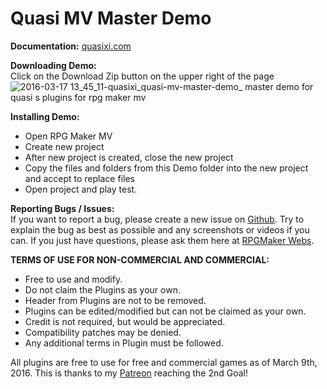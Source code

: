 Quasi MV Master Demo
====================
<b>Documentation:</b>
<a href="http://quasixi.com/quasi-movement-documentation/">quasixi.com</a>

<b>Downloading Demo:</b><br>
Click on the Download Zip button on the upper right of the page<br>
![2016-03-17 13_45_11-quasixi_quasi-mv-master-demo_ master demo for quasi s plugins for rpg maker mv](https://cloud.githubusercontent.com/assets/9346563/13860612/87321562-ec46-11e5-88f0-c0da7027c441.png)

<b>Installing Demo:</b>
 * Open RPG Maker MV
 * Create new project
 * After new project is created, close the new project
 * Copy the files and folders from this Demo folder into the new project and accept to replace files
 * Open project and play test.

<b>Reporting Bugs / Issues:</b><br>
If you want to report a bug, please create a new issue on <a href="https://github.com/quasixi/Quasi-MV-Master-Demo/issues">Github</a>. Try to explain the bug as best as possible and any screenshots or videos if you can. If you just have questions, please ask them here at <a href="http://forums.rpgmakerweb.com/index.php?/topic/48741-quasi-movement/">RPGMaker Webs</a>.

<b>TERMS OF USE FOR NON-COMMERCIAL AND COMMERCIAL:</b>
 * Free to use and modify.
 * Do not claim the Plugins as your own.
 * Header from Plugins are not to be removed.
 * Plugins can be edited/modified but can not be claimed as your own.
 * Credit is not required, but would be appreciated.
 * Compatibility patches may be denied.
 * Any additional terms in Plugin must be followed.

All plugins are free to use for free and commercial games as of March 9th, 2016. This is thanks to my <a href="https://www.patreon.com/quasixi">Patreon</a> reaching the 2nd Goal!
